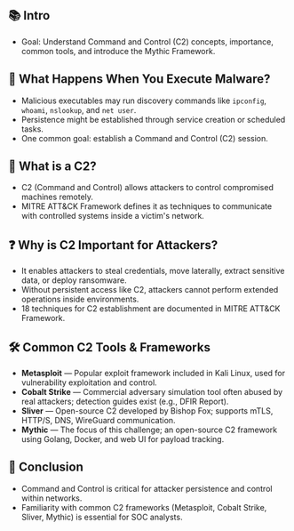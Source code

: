 <h2>📚 Intro</h2>
<ul>
  <li>Goal: Understand Command and Control (C2) concepts, importance, common tools, and introduce the Mythic Framework.</li>
</ul>

<h2>🦠 What Happens When You Execute Malware?</h2>
<ul>
  <li>Malicious executables may run discovery commands like <code>ipconfig</code>, <code>whoami</code>, <code>nslookup</code>, and <code>net user</code>.</li>
  <li>Persistence might be established through service creation or scheduled tasks.</li>
  <li>One common goal: establish a Command and Control (C2) session.</li>
</ul>

<h2>🔗 What is a C2?</h2>
<ul>
  <li>C2 (Command and Control) allows attackers to control compromised machines remotely.</li>
  <li>MITRE ATT&CK Framework defines it as techniques to communicate with controlled systems inside a victim's network.</li>
</ul>

<h2>❓ Why is C2 Important for Attackers?</h2>
<ul>
  <li>It enables attackers to steal credentials, move laterally, extract sensitive data, or deploy ransomware.</li>
  <li>Without persistent access like C2, attackers cannot perform extended operations inside environments.</li>
  <li>18 techniques for C2 establishment are documented in MITRE ATT&CK Framework.</li>
</ul>

<h2>🛠️ Common C2 Tools & Frameworks</h2>
<ul>
  <li><strong>Metasploit</strong> — Popular exploit framework included in Kali Linux, used for vulnerability exploitation and control.</li>
  <li><strong>Cobalt Strike</strong> — Commercial adversary simulation tool often abused by real attackers; detection guides exist (e.g., DFIR Report).</li>
  <li><strong>Sliver</strong> — Open-source C2 developed by Bishop Fox; supports mTLS, HTTP/S, DNS, WireGuard communication.</li>
  <li><strong>Mythic</strong> — The focus of this challenge; an open-source C2 framework using Golang, Docker, and web UI for payload tracking.</li>
</ul>

<h2>🧠 Conclusion</h2>
<ul>
  <li>Command and Control is critical for attacker persistence and control within networks.</li>
  <li>Familiarity with common C2 frameworks (Metasploit, Cobalt Strike, Sliver, Mythic) is essential for SOC analysts.</li>
  
</ul>


